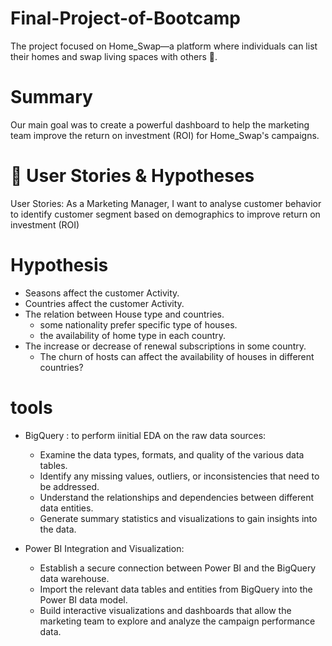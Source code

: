 # Final-Project-of-Bootcamp
The project focused on Home_Swap—a platform where individuals can list their homes and swap living spaces with others 🏡.

# Summary
Our main goal was to create a powerful dashboard to help the marketing team improve the return on investment (ROI) for Home_Swap's campaigns.

# 💭 User Stories & Hypotheses
 User Stories:
 As a Marketing Manager, I want to analyse customer behavior to identify customer segment based on demographics to improve return on investment (ROI)

# Hypothesis 
+ Seasons affect the customer Activity. 
+ Countries affect the customer Activity. 
+ The relation between House type and countries. 
    *  some nationality prefer specific type of houses. 
    * the availability of home type in each country. 
+ The increase or decrease of renewal subscriptions in some country.
   * The churn of hosts can affect the availability of houses in different countries?
# tools
 + BigQuery : to perform iinitial EDA on the raw data sources:
    * Examine the data types, formats, and quality of the various data tables.
    * Identify any missing values, outliers, or inconsistencies that need to be addressed.
    * Understand the relationships and dependencies between different data entities.
    * Generate summary statistics and visualizations to gain insights into the data.
      
 + Power BI Integration and Visualization:
   * Establish a secure connection between Power BI and the BigQuery data warehouse.
   * Import the relevant data tables and entities from BigQuery into the Power BI data model.
   * Build interactive visualizations and dashboards that allow the marketing team to explore and analyze the campaign performance data.
